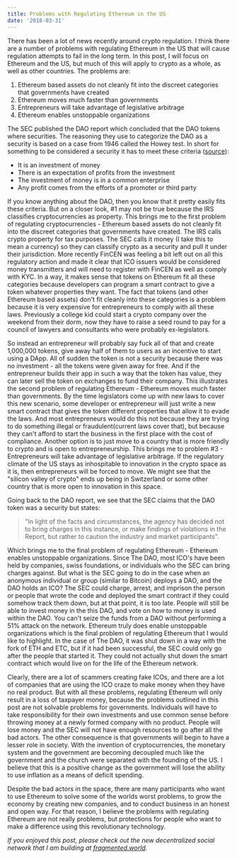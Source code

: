 ```yaml
---
title: Problems with Regulating Ethereum in the US
date: '2018-03-31'
---
```


There has been a lot of news recently around crypto regulation. I think there are a number of problems with regulating Ethereum in the US that will cause regulation attempts to fail in the long term. In this post, I will focus on Ethereum and the US, but much of this will apply to crypto as a whole, as well as other countries. The problems are:

1. Ethereum based assets do not cleanly fit into the discreet categories that governments have created
2. Ethereum moves much faster than governments
3. Entrepreneurs will take advantage of legislative arbitrage
4. Ethereum enables unstoppable organizations

The SEC published the DAO report which concluded that the DAO tokens where securities. The reasoning they use to categorize the DAO as a security is based on a case from 1946 called the Howey test. In short for something to be considered a security it has to meet these criteria ([source](http://consumer.findlaw.com/securities-law/what-is-the-howey-test.html)):

- It is an investment of money
- There is an expectation of profits from the investment
- The investment of money is in a common enterprise
- Any profit comes from the efforts of a promoter or third party

If you know anything about the DAO, then you know that it pretty easily fits these criteria. But on a closer look, #1 may not be true because the IRS classifies cryptocurrencies as property. This brings me to the first problem of regulating cryptocurrencies - Ethereum based assets do not cleanly fit into the discreet categories that governments have created. The IRS calls crypto property for tax purposes. The SEC calls it money (I take this to mean a currency) so they can classify crypto as a security and pull it under their jurisdiction. More recently FinCEN was feeling a bit left out on all this regulatory action and made it clear that ICO issuers would be considered money transmitters and will need to register with FinCEN as well as comply with KYC. In a way, it makes sense that tokens on Ethereum fit all these categories because developers can program a smart contract to give a token whatever properties they want. The fact that tokens (and other Ethereum based assets) don't fit cleanly into these categories is a problem because it is very expensive for entrepreneurs to comply with all these laws. Previously a college kid could start a crypto company over the weekend from their dorm, now they have to raise a seed round to pay for a council of lawyers and consultants who were probably ex-legislators.

So instead an entrepreneur will probably say fuck all of that and create 1,000,000 tokens, give away half of them to users as an incentive to start using a DApp. All of sudden the token is not a security because there was no investment - all the tokens were given away for free. And if the entrepreneur builds their app in such a way that the token has value, they can later sell the token on exchanges to fund their company. This illustrates the second problem of regulating Ethereum - Ethereum moves much faster than governments. By the time legislators come up with new laws to cover this new scenario, some developer or entrepreneur will just write a new smart contract that gives the token different properties that allow it to evade the laws. And most entrepreneurs would do this not because they are trying to do something illegal or fraudulent(current laws cover that), but because they can't afford to start the business in the first place with the cost of compliance. Another option is to just move to a country that is more friendly to crypto and is open to entrepreneurship. This brings me to problem #3 - Entrepreneurs will take advantage of legislative arbitrage. If the regulatory climate of the US stays as inhospitable to innovation in the crypto space as it is, then entrepreneurs will be forced to move. We might see that the "silicon valley of crypto" ends up being in Switzerland or some other country that is more open to innovation in this space.

Going back to the DAO report, we see that the SEC claims that the DAO token was a security but states:

> "In light of the facts and circumstances, the agency has decided not to bring charges in this instance, or make findings of violations in the Report, but rather to caution the industry and market participants".

Which brings me to the final problem of regulating Ethereum - Ethereum enables unstoppable organizations. Since The DAO, most ICO's have been held by companies, swiss foundations, or individuals who the SEC can bring charges against. But what is the SEC going to do in the case when an anonymous individual or group (similar to Bitcoin) deploys a DAO, and the DAO holds an ICO? The SEC could charge, arrest, and imprison the person or people that wrote the code and deployed the smart contract if they could somehow track them down, but at that point, it is too late. People will still be able to invest money in the this DAO, and vote on how to money is used within the DAO. You can't seize the funds from a DAO without performing a 51% attack on the network. Ethereum truly does enable unstoppable organizations which is the final problem of regulating Ethereum that I would like to highlight. In the case of The DAO, it was shut down in a way with the fork of ETH and ETC, but if it had been successful, the SEC could only go after the people that started it. They could not actually shut down the smart contract which would live on for the life of the Ethereum network.

Clearly, there are a lot of scammers creating fake ICOs, and there are a lot of companies that are using the ICO craze to make money when they have no real product. But with all these problems, regulating Ethereum will only result in a loss of taxpayer money, because the problems outlined in this post are not solvable problems for governments. Individuals will have to take responsibility for their own investments and use common sense before throwing money at a newly formed company with no product. People will lose money and the SEC will not have enough resources to go after all the bad actors. The other consequence is that governments will begin to have a lesser role in society. With the invention of cryptocurrencies, the monetary system and the government are becoming decoupled much like the government and the church were separated with the founding of the US. I believe that this is a positive change as the government will lose the ability to use inflation as a means of deficit spending.

Despite the bad actors in the space, there are many participants who want to use Ethereum to solve some of the worlds worst problems, to grow the economy by creating new companies, and to conduct business in an honest and open way. For that reason, I believe the problems with regulating Ethereum are not really problems, but protections for people who want to make a difference using this revolutionary technology.

_If you enjoyed this post, please check out the new decentralized social network that I am building at [fragmented.world](http://www.fragmented.world/)._
